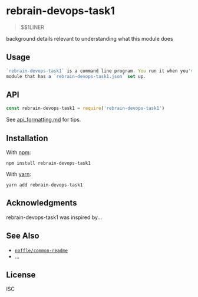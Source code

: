 
# rebrain-devops-task1

> $$1LINER

background details relevant to understanding what this module does

## Usage

```javascript
`rebrain-devops-task1` is a command line program. You run it when you've started a new
module that has a `rebrain-devops-task1.json` set up.
```

## API

```js
const rebrain-devops-task1 = require('rebrain-devops-task1')
```

See [api_formatting.md](api_formatting.md) for tips.

## Installation

With [npm](https://npmjs.org/):

```shell
npm install rebrain-devops-task1
```

With [yarn](https://yarnpkg.com/en/):

```shell
yarn add rebrain-devops-task1
```

## Acknowledgments

rebrain-devops-task1 was inspired by...

## See Also

- [`noffle/common-readme`](https://github.com/noffle/common-readme)
- ...

## License

ISC
